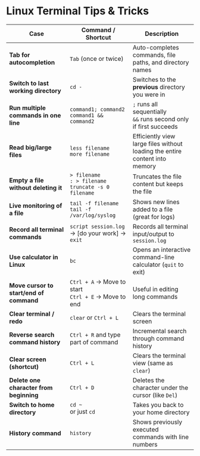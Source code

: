 # Linux Terminal Tips & Tricks

| **Case** | **Command / Shortcut** | **Description** |
|----------|------------------------|------------------|
| **Tab for autocompletion** | `Tab` (once or twice) | Auto-completes commands, file paths, and directory names |
| **Switch to last working directory** | `cd -` | Switches to the **previous** directory you were in |
| **Run multiple commands in one line** | `command1; command2` <br> `command1 && command2` | `;` runs all sequentially <br> `&&` runs second only if first succeeds |
| **Read big/large files** | `less filename` <br> `more filename` | Efficiently view large files without loading the entire content into memory |
| **Empty a file without deleting it** | `> filename` <br> `: > filename` <br> `truncate -s 0 filename` | Truncates the file content but keeps the file |
| **Live monitoring of a file** | `tail -f filename` <br> `tail -f /var/log/syslog` | Shows new lines added to a file (great for logs) |
| **Record all terminal commands** | `script session.log` -> [do your work] -> `exit` | Records all terminal input/output to `session.log` |
| **Use calculator in Linux** | `bc` | Opens an interactive command-line calculator (`quit` to exit) |
| **Move cursor to start/end of command** | `Ctrl + A` -> Move to start <br> `Ctrl + E` -> Move to end | Useful in editing long commands |
| **Clear terminal / redo** | `clear` or `Ctrl + L` | Clears the terminal screen |
| **Reverse search command history** | `Ctrl + R` and type part of command | Incremental search through command history |
| **Clear screen (shortcut)** | `Ctrl + L` | Clears the terminal view (same as `clear`) |
| **Delete one character from beginning** | `Ctrl + D` | Deletes the character under the cursor (like `Del`) |
| **Switch to home directory** | `cd ~` <br> or just `cd` | Takes you back to your home directory |
| **History command** | `history` | Shows previously executed commands with line numbers |